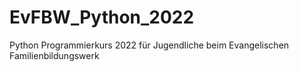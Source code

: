 # EvFBW_Python_2022
Python Programmierkurs 2022 für Jugendliche beim Evangelischen Familienbildungswerk
